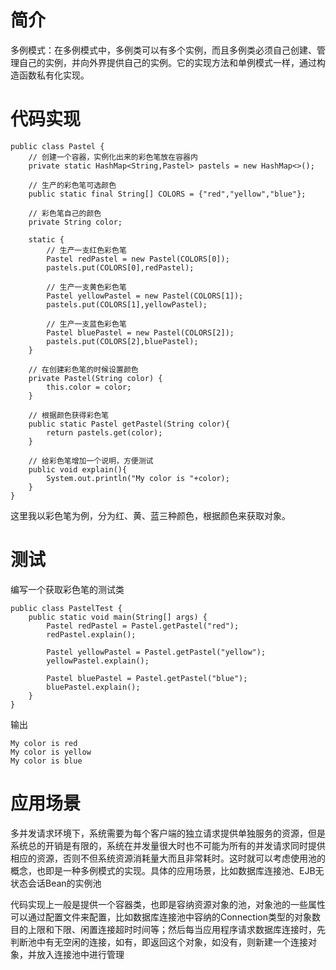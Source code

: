 # 简介
多例模式：在多例模式中，多例类可以有多个实例，而且多例类必须自己创建、管理自己的实例，并向外界提供自己的实例。它的实现方法和单例模式一样，通过构造函数私有化实现。

# 代码实现
```
public class Pastel {
    // 创建一个容器，实例化出来的彩色笔放在容器内
    private static HashMap<String,Pastel> pastels = new HashMap<>();

    // 生产的彩色笔可选颜色
    public static final String[] COLORS = {"red","yellow","blue"};

    // 彩色笔自己的颜色
    private String color;

    static {
        // 生产一支红色彩色笔
        Pastel redPastel = new Pastel(COLORS[0]);
        pastels.put(COLORS[0],redPastel);

        // 生产一支黄色彩色笔
        Pastel yellowPastel = new Pastel(COLORS[1]);
        pastels.put(COLORS[1],yellowPastel);

        // 生产一支蓝色彩色笔
        Pastel bluePastel = new Pastel(COLORS[2]);
        pastels.put(COLORS[2],bluePastel);
    }

    // 在创建彩色笔的时候设置颜色
    private Pastel(String color) {
        this.color = color;
    }

    // 根据颜色获得彩色笔
    public static Pastel getPastel(String color){
        return pastels.get(color);
    }

    // 给彩色笔增加一个说明，方便测试
    public void explain(){
        System.out.println("My color is "+color);
    }
}
```

这里我以彩色笔为例，分为红、黄、蓝三种颜色，根据颜色来获取对象。

# 测试

编写一个获取彩色笔的测试类
```
public class PastelTest {
    public static void main(String[] args) {
        Pastel redPastel = Pastel.getPastel("red");
        redPastel.explain();
        
        Pastel yellowPastel = Pastel.getPastel("yellow");
        yellowPastel.explain();
        
        Pastel bluePastel = Pastel.getPastel("blue");
        bluePastel.explain();
    }
}
```

输出

```
My color is red
My color is yellow
My color is blue
```

# 应用场景

多并发请求环境下，系统需要为每个客户端的独立请求提供单独服务的资源，但是系统总的开销是有限的，系统在并发量很大时也不可能为所有的并发请求同时提供相应的资源，否则不但系统资源消耗量大而且非常耗时。这时就可以考虑使用池的概念，也即是一种多例模式的实现。具体的应用场景，比如数据库连接池、EJB无状态会话Bean的实例池

代码实现上一般是提供一个容器类，也即是容纳资源对象的池，对象池的一些属性可以通过配置文件来配置，比如数据库连接池中容纳的Connection类型的对象数目的上限和下限、闲置连接超时时间等；然后每当应用程序请求数据库连接时，先判断池中有无空闲的连接，如有，即返回这个对象，如没有，则新建一个连接对象，并放入连接池中进行管理